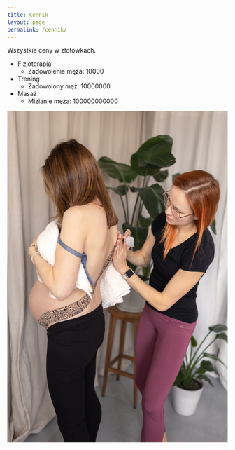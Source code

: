```yaml
---
title: Cennik
layout: page
permalink: /cennik/
---
```


Wszystkie ceny w złotówkach.

- Fizjoterapia
  - Zadowolenie męża: 10000
- Trening
  - Zadowolony mąż: 10000000
- Masaż
  - Mizianie męża: 100000000000

![](/images/terapia.jpg)
